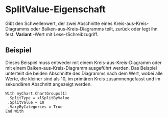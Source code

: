 
# SplitValue-Eigenschaft

Gibt den Schwellenwert, der zwei Abschnitte eines Kreis-aus-Kreis-Diagramms oder Balken-aus-Kreis-Diagramms teilt, zurück oder legt ihn fest.  **Variant** -Wert mit Lese-/Schreibzugriff.


## Beispiel

Dieses Beispiel muss entweder mit einem Kreis-aus-Kreis-Diagramm oder mit einem Balken-aus-Kreis-Diagramm ausgeführt werden. Das Beispiel unterteilt die beiden Abschnitte des Diagramms nach dem Wert, wobei alle Werte, die kleiner sind als 10, im primären Kreis zusammengefasst und im sekundären Abschnitt angezeigt werden.


```
With myChart.ChartGroups(1) 
 .SplitType = xlSplitByValue 
 .SplitValue = 10 
 .VaryByCategories = True 
End With
```

